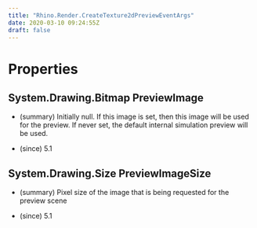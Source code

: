 ```yaml
---
title: "Rhino.Render.CreateTexture2dPreviewEventArgs"
date: 2020-03-10 09:24:55Z
draft: false
---
```


# Properties
## System.Drawing.Bitmap PreviewImage
- (summary) 
     Initially null.  If this image is set, then this image will be used for
     the preview.  If never set, the default internal simulation preview will
     be used.
     
- (since) 5.1
## System.Drawing.Size PreviewImageSize
- (summary) 
     Pixel size of the image that is being requested for the preview scene
     
- (since) 5.1
